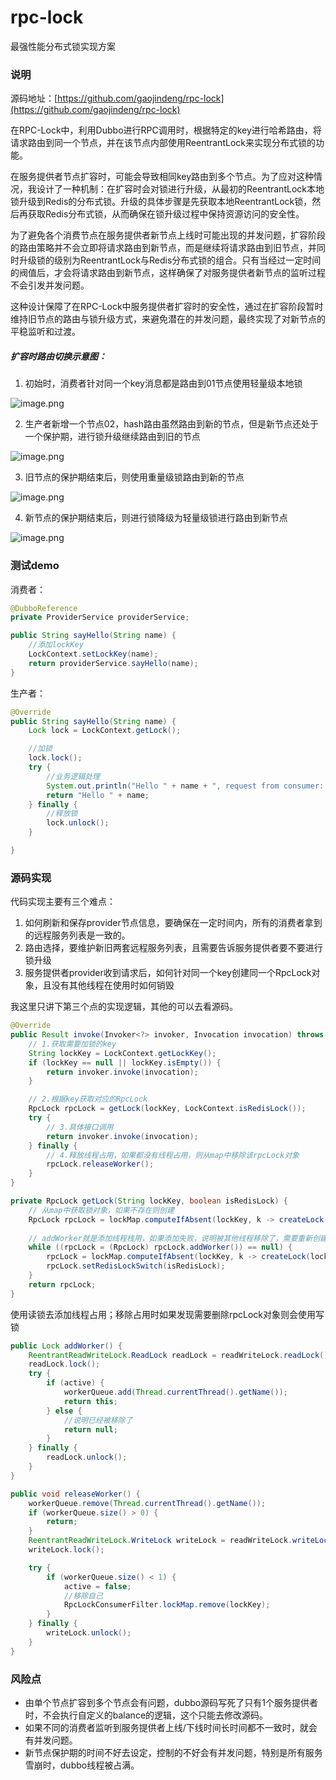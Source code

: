 # rpc-lock
最强性能分布式锁实现方案
### 说明
源码地址：[https://github.com/gaojindeng/rpc-lock](https://github.com/gaojindeng/rpc-lock)

在RPC-Lock中，利用Dubbo进行RPC调用时，根据特定的key进行哈希路由，将请求路由到同一个节点，并在该节点内部使用ReentrantLock来实现分布式锁的功能。

在服务提供者节点扩容时，可能会导致相同key路由到多个节点。为了应对这种情况，我设计了一种机制：在扩容时会对锁进行升级，从最初的ReentrantLock本地锁升级到Redis的分布式锁。升级的具体步骤是先获取本地ReentrantLock锁，然后再获取Redis分布式锁，从而确保在锁升级过程中保持资源访问的安全性。

为了避免各个消费节点在服务提供者新节点上线时可能出现的并发问题，扩容阶段的路由策略并不会立即将请求路由到新节点，而是继续将请求路由到旧节点，并同时升级锁的级别为ReentrantLock与Redis分布式锁的组合。只有当经过一定时间的阀值后，才会将请求路由到新节点，这样确保了对服务提供者新节点的监听过程不会引发并发问题。

这种设计保障了在RPC-Lock中服务提供者扩容时的安全性，通过在扩容阶段暂时维持旧节点的路由与锁升级方式，来避免潜在的并发问题，最终实现了对新节点的平稳监听和过渡。
##### 扩容时路由切换示意图：

1. 初始时，消费者针对同一个key消息都是路由到01节点使用轻量级本地锁

![image.png](https://cdn.nlark.com/yuque/0/2024/png/324847/1704208834036-38f35db1-a7ff-499e-814e-7a4159c783e7.png#averageHue=%23434555&clientId=uc0995387-4d1e-4&from=paste&height=127&id=u31be4e32&originHeight=127&originWidth=588&originalType=binary&ratio=1&rotation=0&showTitle=false&size=9170&status=done&style=none&taskId=u1ec297c8-9311-46ca-b935-4e61dcdf771&title=&width=588)

2. 生产者新增一个节点02，hash路由虽然路由到新的节点，但是新节点还处于一个保护期，进行锁升级继续路由到旧的节点

![image.png](https://cdn.nlark.com/yuque/0/2024/png/324847/1704209014271-d9e973ff-1918-413a-a586-c15dbf3f4ded.png#averageHue=%23444656&clientId=uc0995387-4d1e-4&from=paste&height=151&id=u69067aa6&originHeight=151&originWidth=628&originalType=binary&ratio=1&rotation=0&showTitle=false&size=13248&status=done&style=none&taskId=uf1012467-b426-4e0d-93b8-418e05f090c&title=&width=628)

3. 旧节点的保护期结束后，则使用重量级锁路由到新的节点

![image.png](https://cdn.nlark.com/yuque/0/2024/png/324847/1704209248609-3fd09ed5-858c-4088-9ee9-59d6cad8a43b.png#averageHue=%23454757&clientId=uc0995387-4d1e-4&from=paste&height=139&id=u9b7e536c&originHeight=139&originWidth=624&originalType=binary&ratio=1&rotation=0&showTitle=false&size=12910&status=done&style=none&taskId=u585b1949-ccfc-4426-b3dc-6a0b4b21ccf&title=&width=624)

4. 新节点的保护期结束后，则进行锁降级为轻量级锁进行路由到新节点

![image.png](https://cdn.nlark.com/yuque/0/2024/png/324847/1704209297415-6aaeb042-0e60-4f7f-aaf1-4ef1561717a2.png#averageHue=%23464857&clientId=uc0995387-4d1e-4&from=paste&height=130&id=u72f9aebb&originHeight=130&originWidth=579&originalType=binary&ratio=1&rotation=0&showTitle=false&size=12081&status=done&style=none&taskId=u01f3746e-0a7d-4499-a656-f350e32513c&title=&width=579)

### 测试demo
消费者：
```java
@DubboReference
private ProviderService providerService;

public String sayHello(String name) {
    //添加lockKey
    LockContext.setLockKey(name);
    return providerService.sayHello(name);
}
```
生产者：
```java
@Override
public String sayHello(String name) {
    Lock lock = LockContext.getLock();

    //加锁
    lock.lock();
    try {
        //业务逻辑处理
        System.out.println("Hello " + name + ", request from consumer: " + RpcContext.getContext().getRemoteAddress());
        return "Hello " + name;
    } finally {
        //释放锁
        lock.unlock();
    }

}
```
### 源码实现
代码实现主要有三个难点：

1. 如何刷新和保存provider节点信息，要确保在一定时间内，所有的消费者拿到的远程服务列表是一致的。
2. 路由选择，要维护新旧两套远程服务列表，且需要告诉服务提供者要不要进行锁升级
3. 服务提供者provider收到请求后，如何针对同一个key创建同一个RpcLock对象，且没有其他线程在使用时如何销毁

我这里只讲下第三个点的实现逻辑，其他的可以去看源码。
```java
@Override
public Result invoke(Invoker<?> invoker, Invocation invocation) throws RpcException {
    // 1.获取需要加锁的key
    String lockKey = LockContext.getLockKey();
    if (lockKey == null || lockKey.isEmpty()) {
        return invoker.invoke(invocation);
    }

    // 2.根据key获取对应的RpcLock
    RpcLock rpcLock = getLock(lockKey, LockContext.isRedisLock());
    try {
        // 3.具体接口调用
        return invoker.invoke(invocation);
    } finally {
        // 4.释放线程占用，如果都没有线程占用，则从map中移除该rpcLock对象
        rpcLock.releaseWorker();
    }
}

private RpcLock getLock(String lockKey, boolean isRedisLock) {
    // 从map中获取锁对象，如果不存在则创建
    RpcLock rpcLock = lockMap.computeIfAbsent(lockKey, k -> createLock(lockKey, isRedisLock));
    
    // addWorker就是添加线程栈用，如果添加失败，说明被其他线程移除了，需要重新创建
    while ((rpcLock = (RpcLock) rpcLock.addWorker()) == null) {
        rpcLock = lockMap.computeIfAbsent(lockKey, k -> createLock(lockKey, isRedisLock));
        rpcLock.setRedisLockSwitch(isRedisLock);
    }
    return rpcLock;
}
```
使用读锁去添加线程占用；移除占用时如果发现需要删除rpcLock对象则会使用写锁
```java
public Lock addWorker() {
    ReentrantReadWriteLock.ReadLock readLock = readWriteLock.readLock();
    readLock.lock();
    try {
        if (active) {
            workerQueue.add(Thread.currentThread().getName());
            return this;
        } else {
            //说明已经被移除了
            return null;
        }
    } finally {
        readLock.unlock();
    }
}

public void releaseWorker() {
    workerQueue.remove(Thread.currentThread().getName());
    if (workerQueue.size() > 0) {
        return;
    }
    ReentrantReadWriteLock.WriteLock writeLock = readWriteLock.writeLock();
    writeLock.lock();

    try {
        if (workerQueue.size() < 1) {
            active = false;
            //移除自己
            RpcLockConsumerFilter.lockMap.remove(lockKey);
        }
    } finally {
        writeLock.unlock();
    }
}
```
### 风险点

- 由单个节点扩容到多个节点会有问题，dubbo源码写死了只有1个服务提供者时，不会执行自定义的balance的逻辑，这个只能去修改源码。
- 如果不同的消费者监听到服务提供者上线/下线时间长时间都不一致时，就会有并发问题。
- 新节点保护期的时间不好去设定，控制的不好会有并发问题，特别是所有服务雪崩时，dubbo线程被占满。







